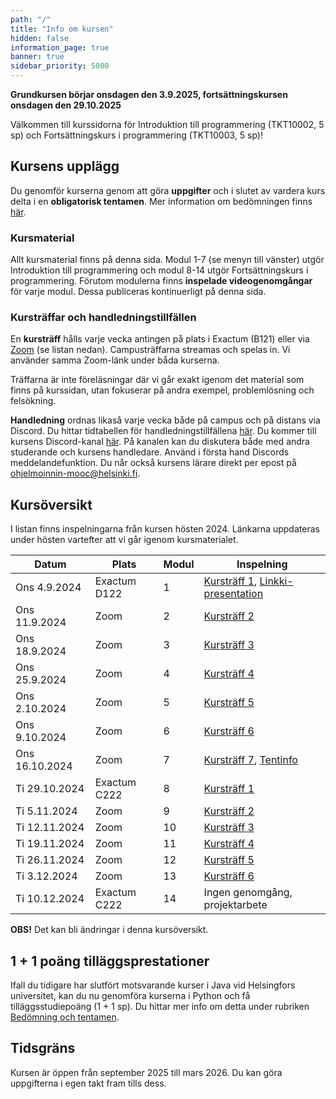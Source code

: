 ```yaml
---
path: "/"
title: "Info om kursen"
hidden: false
information_page: true
banner: true
sidebar_priority: 5000
---
```


**Grundkursen börjar onsdagen den 3.9.2025, fortsättningskursen onsdagen den 29.10.2025**

Välkommen till kurssidorna för Introduktion till programmering (TKT10002, 5 sp) och Fortsättningskurs i programmering (TKT10003, 5 sp)! 

## Kursens upplägg

Du genomför kurserna genom att göra **uppgifter** och i slutet av vardera kurs delta i en **obligatorisk tentamen**. Mer information om bedömningen finns [här](https://rage.github.io/ohjelmointi-24-sv/bedomningar-och-prov).

### Kursmaterial
Allt kursmaterial finns på denna sida. Modul 1-7 (se menyn till vänster) utgör Introduktion till programmering och modul 8-14 utgör Fortsättningskurs i programmering. Förutom modulerna finns **inspelade videogenomgångar** för varje modul. Dessa publiceras kontinuerligt på denna sida. 

### Kursträffar och handledningstillfällen 
En **kursträff** hålls varje vecka antingen på plats i Exactum (B121) eller via [Zoom](https://helsinki.zoom.us/j/66662957651?pwd=ehGUCBaMuaiCm4PyRabd3Ajs4lDOhV.1) (se listan nedan). Campusträffarna streamas och spelas in. Vi använder samma Zoom-länk under båda kurserna. 

Träffarna är inte föreläsningar där vi går exakt igenom det material som finns på kurssidan, utan fokuserar på andra exempel, problemlösning och felsökning. 

**Handledning** ordnas likaså varje vecka både på campus och på distans via Discord. Du hittar tidtabellen för handledningstillfällena [här](https://rage.github.io/ohjelmointi-25-sv/stod). Du kommer till kursens Discord-kanal [här](https://study.cs.helsinki.fi/discord/join/ohjelmoinnin_mooc). På kanalen kan du diskutera både med andra studerande och kursens handledare. Använd i första hand Discords meddelandefunktion. Du når också kursens lärare direkt per epost på ohjelmoinnin-mooc@helsinki.fi.

## Kursöversikt

I listan finns inspelningarna från kursen hösten 2024. Länkarna uppdateras under hösten vartefter att vi går igenom kursmaterialet.

Datum          |  Plats  | Modul | Inspelning
---------------|---------|-------|----- 
Ons 4.9.2024   | Exactum D122 |   1   | [Kursträff 1](https://youtu.be/WLqv5CBMfe4), [Linkki-presentation](https://youtu.be/Owkx_ElzsQk)
Ons 11.9.2024  | Zoom    |   2   | [Kursträff 2](https://youtu.be/cvfuAPBqMnE)
Ons 18.9.2024  | Zoom    |   3   | [Kursträff 3](https://youtu.be/tZMCsoPVNIk)
Ons 25.9.2024  | Zoom |   4   | [Kursträff 4](https://youtu.be/XN97GBcsEiM)
Ons 2.10.2024  | Zoom |   5   | [Kursträff 5](https://youtu.be/6EBVU6I30_4)
Ons 9.10.2024  | Zoom |   6   | [Kursträff 6](https://youtu.be/69ak0TAhzME)
Ons 16.10.2024 | Zoom |   7   | [Kursträff 7](https://youtu.be/GuoPdRdtVX0), [Tentinfo](https://youtu.be/AbGIXHJ_YhM)
Ti 29.10.2024  | Exactum C222 |   8   |[Kursträff 1](https://youtu.be/OSn1ylXxL3g)
Ti 5.11.2024   | Zoom |   9   | [Kursträff 2](https://youtu.be/PhMOP2G5MjY)
Ti 12.11.2024  | Zoom    |   10  | [Kursträff 3](https://youtu.be/klfXuoXwoMw)
Ti 19.11.2024  | Zoom    |   11  | [Kursträff 4](https://youtu.be/E-VZxC-NkE4)
Ti 26.11.2024  | Zoom |   12  | [Kursträff 5](https://youtu.be/pZ6XCqszFm8)
Ti 3.12.2024   | Zoom    |   13  | [Kursträff 6](https://youtu.be/8WohpV_pNi8)
Ti 10.12.2024  | Exactum C222 |   14  | Ingen genomgång, projektarbete

**OBS!** Det kan bli ändringar i denna kursöversikt.

## 1 + 1 poäng tilläggsprestationer

Ifall du tidigare har slutfört motsvarande kurser i Java vid Helsingfors universitet, kan du nu genomföra kurserna i Python och få tilläggsstudiepoäng (1 + 1 sp). Du hittar mer info om detta under rubriken [Bedömning och tentamen](https://rage.github.io/ohjelmointi-24-sv/bedomningar-och-prov).

## Tidsgräns

Kursen är öppen från september 2025 till mars 2026. Du kan göra uppgifterna i egen takt fram tills dess.


